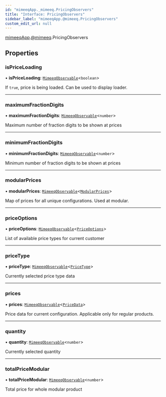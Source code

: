 ```yaml
---
id: "mimeeqApp._mimeeq.PricingObservers"
title: "Interface: PricingObservers"
sidebar_label: "mimeeqApp.@mimeeq.PricingObservers"
custom_edit_url: null
---
```


[mimeeqApp](../modules/mimeeqApp.md).[@mimeeq](../namespaces/mimeeqApp._mimeeq.md).PricingObservers

## Properties

### isPriceLoading

• **isPriceLoading**: [`MimeeqObservable`](../namespaces/mimeeqApp._mimeeq.md#mimeeqobservable)<`boolean`\>

If `true`, price is being loaded. Can be used to display loader.

___

### maximumFractionDigits

• **maximumFractionDigits**: [`MimeeqObservable`](../namespaces/mimeeqApp._mimeeq.md#mimeeqobservable)<`number`\>

Maximum number of fraction digits to be shown at prices

___

### minimumFractionDigits

• **minimumFractionDigits**: [`MimeeqObservable`](../namespaces/mimeeqApp._mimeeq.md#mimeeqobservable)<`number`\>

Minimum number of fraction digits to be shown at prices

___

### modularPrices

• **modularPrices**: [`MimeeqObservable`](../namespaces/mimeeqApp._mimeeq.md#mimeeqobservable)<[`ModularPrices`](mimeeqApp._mimeeq.ModularPrices.md)\>

Map of prices for all unique configurations. Used at modular.

___

### priceOptions

• **priceOptions**: [`MimeeqObservable`](../namespaces/mimeeqApp._mimeeq.md#mimeeqobservable)<[`PriceOptions`](../namespaces/mimeeqApp._mimeeq.md#priceoptions)\>

List of available price types for current customer

___

### priceType

• **priceType**: [`MimeeqObservable`](../namespaces/mimeeqApp._mimeeq.md#mimeeqobservable)<[`PriceType`](mimeeqApp._mimeeq.PriceType.md)\>

Currently selected price type data

___

### prices

• **prices**: [`MimeeqObservable`](../namespaces/mimeeqApp._mimeeq.md#mimeeqobservable)<[`PriceData`](mimeeqApp._mimeeq.PriceData.md)\>

Price data for current configuration. Applicable only for regular products.

___

### quantity

• **quantity**: [`MimeeqObservable`](../namespaces/mimeeqApp._mimeeq.md#mimeeqobservable)<`number`\>

Currently selected quantity

___

### totalPriceModular

• **totalPriceModular**: [`MimeeqObservable`](../namespaces/mimeeqApp._mimeeq.md#mimeeqobservable)<`number`\>

Total price for whole modular product
